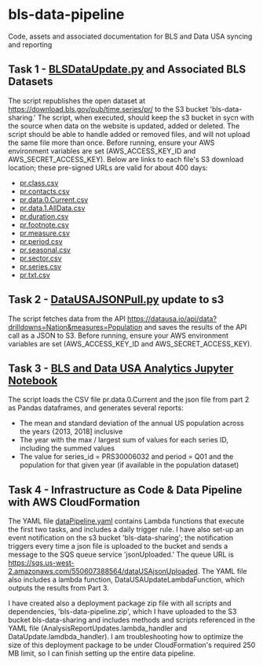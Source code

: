 # bls-data-pipeline
Code, assets and associated documentation for BLS and Data USA syncing and reporting
## Task 1 - [BLSDataUpdate.py](https://github.com/multibdoyle/bls-data-pipeline/blob/main/BLSDataUpdate.py) and Associated BLS Datasets
The script republishes the open dataset at https://download.bls.gov/pub/time.series/pr/ to the S3 bucket 'bls-data-sharing.'
The script, when executed, should keep the s3 bucket in sycn with the source when data on the website is updated, added or deleted. The script should be able to handle added or removed files, and will not upload the same file more than once. 
Before running, ensure your AWS environment variables are set (AWS_ACCESS_KEY_ID and AWS_SECRET_ACCESS_KEY). 
Below are links to each file's S3 download location; these pre-signed URLs are valid for about 400 days:


* [pr.class.csv](https://bls-data-sharing.s3.amazonaws.com/pr.class.csv?AWSAccessKeyId=AKIAYAMWB76KNHT5AIMB&Signature=CsBdqaFPEqVkA2nnXXIaKbiKFvc%3D&Expires=1746727155)
* [pr.contacts.csv](https://bls-data-sharing.s3.amazonaws.com/pr.contacts.csv?AWSAccessKeyId=AKIAYAMWB76KNHT5AIMB&Signature=aR5FmL5A5MEARMKsUHqHO3ta3xE%3D&Expires=1746727155)
* [pr.data.0.Current.csv](https://bls-data-sharing.s3.amazonaws.com/pr.data.0.Current.csv?AWSAccessKeyId=AKIAYAMWB76KNHT5AIMB&Signature=wBD1VYQyeq2JSMq75cfKEHZY47E%3D&Expires=1746727155)
* [pr.data.1.AllData.csv](https://bls-data-sharing.s3.amazonaws.com/pr.data.1.AllData.csv?AWSAccessKeyId=AKIAYAMWB76KNHT5AIMB&Signature=P0oHhFIV%2BcIsQ7mEKoTQQg%2F1Nr4%3D&Expires=1746727155)
* [pr.duration.csv](https://bls-data-sharing.s3.amazonaws.com/pr.duration.csv?AWSAccessKeyId=AKIAYAMWB76KNHT5AIMB&Signature=Q42UmMSoVDVwL9kljRu0fi5EfJ0%3D&Expires=1746727155)
* [pr.footnote.csv](https://bls-data-sharing.s3.amazonaws.com/pr.footnote.csv?AWSAccessKeyId=AKIAYAMWB76KNHT5AIMB&Signature=nHWJkgRTEK0oMB2t4ya8SqPYhMY%3D&Expires=1746727155)
* [pr.measure.csv](https://bls-data-sharing.s3.amazonaws.com/pr.measure.csv?AWSAccessKeyId=AKIAYAMWB76KNHT5AIMB&Signature=WxHoFuGgkiAVplozoDj9LAHT0YE%3D&Expires=1746727155)
* [pr.period.csv](https://bls-data-sharing.s3.amazonaws.com/pr.period.csv?AWSAccessKeyId=AKIAYAMWB76KNHT5AIMB&Signature=7TAgG3%2F0CGfuviJUPVIYIhp%2Fl4I%3D&Expires=1746727155)
* [pr.seasonal.csv](https://bls-data-sharing.s3.amazonaws.com/pr.seasonal.csv?AWSAccessKeyId=AKIAYAMWB76KNHT5AIMB&Signature=eS8d5w%2FvUGN1mM3Z0UInJNIlLnE%3D&Expires=1746727155)
* [pr.sector.csv](https://bls-data-sharing.s3.amazonaws.com/pr.sector.csv?AWSAccessKeyId=AKIAYAMWB76KNHT5AIMB&Signature=CggF3gKgkT0TX87T8%2FFNd7pYwj4%3D&Expires=1746727155)
* [pr.series.csv](https://bls-data-sharing.s3.amazonaws.com/pr.series.csv?AWSAccessKeyId=AKIAYAMWB76KNHT5AIMB&Signature=fCPmGaGmy6v6Pe1lumjmAgcPVhc%3D&Expires=1746727155)
* [pr.txt.csv](https://bls-data-sharing.s3.amazonaws.com/pr.txt.csv?AWSAccessKeyId=AKIAYAMWB76KNHT5AIMB&Signature=nN%2F9ClUMWex4K0zchL%2F2eFNcX3I%3D&Expires=1746727155)


## Task 2 - [DataUSAJSONPull.py](https://github.com/multibdoyle/bls-data-pipeline/blob/main/DataUSAJSONPull.py) update to s3 
The script fetches data from the API https://datausa.io/api/data?drilldowns=Nation&measures=Population and saves the results of the API call as a JSON to S3.
Before running, ensure your AWS environment variables are set (AWS_ACCESS_KEY_ID and AWS_SECRET_ACCESS_KEY). 

## Task 3 - [BLS and Data USA Analytics Jupyter Notebook](https://github.com/multibdoyle/bls-data-pipeline/blob/main/BLS-Data-USA-Analytics.ipynb)
The script loads the CSV file pr.data.0.Current and the json file from part 2 as Pandas dataframes, and generates several reports:
* The mean and standard deviation of the annual US population across the years {2013, 2018] inclusive
* The year with the max / largest sum of values for each series ID, including the summed values
* The value for series_id = PRS30006032 and period = Q01 and the population for that given year (if available in the population dataset)

## Task 4 - Infrastructure as Code & Data Pipeline with AWS CloudFormation
The YAML file [dataPipeline.yaml](https://github.com/multibdoyle/bls-data-pipeline/blob/main/dataPipeline.yaml) contains Lambda functions that execute the first two tasks, and includes a daily trigger rule. 
I have also set-up an event notification on the s3 bucket 'bls-data-sharing'; the notification triggers every time a json file is uploaded to the bucket and sends a message to the SQS queue service 'jsonUploaded.' The queue URL is https://sqs.us-west-2.amazonaws.com/550607388564/dataUSAjsonUploaded. The YAML file also includes a lambda function, DataUSAUpdateLambdaFunction, which outputs the results from Part 3. 

I have created also a deployment package zip file with all scripts and dependencies, 'bls-data-pipeline.zip', which I have uploaded to the S3 bucket bls-data-sharing and includes methods and scripts referenced in the YAML file (AnalysisReportUpdates.lambda_handler and DataUpdate.lamdbda_handler). I am troubleshooting how to optimize the size of this deployment package to be under CloudFormation's required 250 MB limit, so I can finish setting up the entire data pipeline. 
